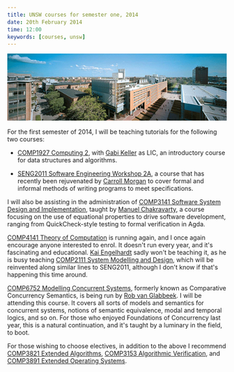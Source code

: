 ```yaml
---
title: UNSW courses for semester one, 2014
date: 20th February 2014
time: 12:00
keywords: [courses, unsw]
---
```


![](./images/unsw.gif)

For the first semester of 2014, I will be teaching tutorials for the following two courses:

* [COMP1927 Computing 2](https://www.handbook.unsw.edu.au/undergraduate/courses/2014/COMP1927.html), with [Gabi Keller](http://www.cse.unsw.edu.au/~keller/) as LIC, an introductory course for data structures and algorithms.

* [SENG2011 Software Engineering Workshop 2A](http://www.handbook.unsw.edu.au/undergraduate/courses/2014/SENG2011.html), a course that has recently been rejuvenated by [Carroll Morgan](http://en.wikipedia.org/wiki/Carroll_Morgan_(computer_scientist)) to cover formal and informal methods of writing programs to meet specifications.

I will also be assisting in the administration of [COMP3141 Software System Design and Implementation](http://www.handbook.unsw.edu.au/undergraduate/courses/2014/COMP3141.html), taught by [Manuel Chakravarty](http://justtesting.org/), a course focusing on the use of equational properties to drive software development, ranging from QuickCheck-style testing to formal verification in Agda.

[COMP4141 Theory of Computation](http://www.handbook.unsw.edu.au/undergraduate/courses/2014/COMP4141.html) is running again, and I once again encourage anyone interested to enrol. It doesn't run every year, and it's fascinating and educational. [Kai Engelhardt](http://www.cse.unsw.edu.au/~kaie/) sadly won't be teaching it, as he is busy teaching [COMP2111 System Modelling and Design](http://www.handbook.unsw.edu.au/undergraduate/courses/2014/COMP2111.html), which will be reinvented along similar lines to SENG2011, although I don't know if that's happening this time around.

[COMP6752 Modelling Concurrent Systems](http://www.handbook.unsw.edu.au/undergraduate/courses/2014/COMP6752.html), formerly known as Comparative Concurrency Semantics, is being run by [Rob van Glabbeek](http://theory.stanford.edu/~rvg/). I will be attending this course. It covers all sorts of models and semantics for concurrent systems, notions of semantic equivalence, modal and temporal logics, and so on. For those who enjoyed Foundations of Concurrency last year, this is a natural continuation, and it's taught by a luminary in the field, to boot.

For those wishing to choose electives, in addition to the above I recommend [COMP3821 Extended Algorithms](http://www.handbook.unsw.edu.au/undergraduate/courses/2014/COMP3821.html), [COMP3153 Algorithmic Verification](http://www.handbook.unsw.edu.au/undergraduate/courses/2014/COMP3153.html), and [COMP3891 Extended Operating Systems](http://www.handbook.unsw.edu.au/undergraduate/courses/2014/COMP3891.html). 


